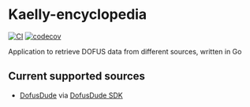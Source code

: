 # Kaelly-encyclopedia

[![CI](https://github.com/kaellybot/kaelly-encyclopedia/actions/workflows/ci.yml/badge.svg)](https://github.com/kaellybot/kaelly-encyclopedia/actions/workflows/ci.yml)
[![codecov](https://codecov.io/gh/kaellybot/kaelly-encyclopedia/branch/main/graph/badge.svg)](https://codecov.io/gh/kaellybot/kaelly-encyclopedia) 

Application to retrieve DOFUS data from different sources, written in Go 

## Current supported sources

- [DofusDude](http://dofusdu.de) via [DofusDude SDK](https://github.com/dofusdude/dodugo)
